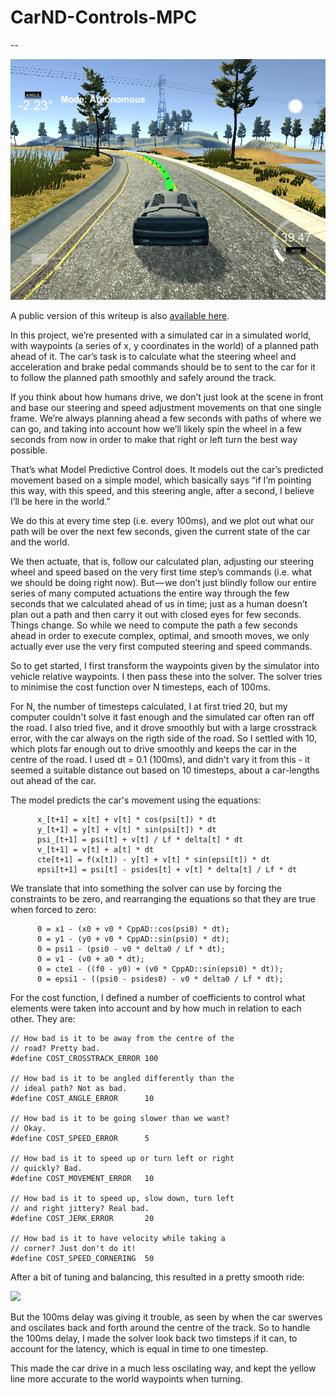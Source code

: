 # CarND-Controls-MPC

--

![](v1.png)

A public version of this writeup is also [available here](https://medium.com/australian-robotics-society/self-driving-cars-calculating-actuation-f6b874c2ec70).

In this project, we’re presented with a simulated car in a simulated world, with waypoints (a series of x, y coordinates in the world) of a planned path ahead of it. The car’s task is to calculate what the steering wheel and acceleration and brake pedal commands should be to sent to the car for it to follow the planned path smoothly and safely around the track.

If you think about how humans drive, we don’t just look at the scene in front and base our steering and speed adjustment movements on that one single frame. We’re always planning ahead a few seconds with paths of where we can go, and taking into account how we’ll likely spin the wheel in a few seconds from now in order to make that right or left turn the best way possible.

That’s what Model Predictive Control does. It models out the car’s predicted movement based on a simple model, which basically says “if I’m pointing this way, with this speed, and this steering angle, after a second, I believe I’ll be here in the world.”

We do this at every time step (i.e. every 100ms), and we plot out what our path will be over the next few seconds, given the current state of the car and the world.

We then actuate, that is, follow our calculated plan, adjusting our steering wheel and speed based on the very first time step’s commands (i.e. what we should be doing right now). But — we don’t just blindly follow our entire series of many computed actuations the entire way through the few seconds that we calculated ahead of us in time; just as a human doesn’t plan out a path and then carry it out with closed eyes for few seconds. Things change. So while we need to compute the path a few seconds ahead in order to execute complex, optimal, and smooth moves, we only actually ever use the very first computed steering and speed commands.

So to get started, I first transform the waypoints given by the simulator into vehicle relative waypoints. I then pass these into the solver. The solver tries to minimise the cost function over N timesteps, each of 100ms.

For N, the number of timesteps calculated, I at first tried 20, but my computer couldn't solve it fast enough and the simulated car often ran off the road. I also tried five, and it drove smoothly but with a large crosstrack error, with the car always on the rigth side of the road. So I settled with 10, which plots far enough out to drive smoothly and keeps the car in the centre of the road. I used dt = 0.1 (100ms), and didn't vary it from this - it seemed a suitable distance out based on 10 timesteps, about a car-lengths out ahead of the car.

The model predicts the car's movement using the equations:

```
      x_[t+1] = x[t] + v[t] * cos(psi[t]) * dt
      y_[t+1] = y[t] + v[t] * sin(psi[t]) * dt
      psi_[t+1] = psi[t] + v[t] / Lf * delta[t] * dt
      v_[t+1] = v[t] + a[t] * dt
      cte[t+1] = f(x[t]) - y[t] + v[t] * sin(epsi[t]) * dt
      epsi[t+1] = psi[t] - psides[t] + v[t] * delta[t] / Lf * dt
```
We translate that into something the solver can use by forcing the constraints to be zero, and rearranging the equations so that they are true when forced to zero:

```
      0 = x1 - (x0 + v0 * CppAD::cos(psi0) * dt);
      0 = y1 - (y0 + v0 * CppAD::sin(psi0) * dt);
      0 = psi1 - (psi0 - v0 * delta0 / Lf * dt);
      0 = v1 - (v0 + a0 * dt);
      0 = cte1 - ((f0 - y0) + (v0 * CppAD::sin(epsi0) * dt));
      0 = epsi1 - ((psi0 - psides0) - v0 * delta0 / Lf * dt);
```

For the cost function, I defined a number of coefficients to control what elements were taken into account and by how much in relation to each other. They are:

```
// How bad is it to be away from the centre of the
// road? Pretty bad.
#define COST_CROSSTRACK_ERROR 100 

// How bad is it to be angled differently than the
// ideal path? Not as bad.
#define COST_ANGLE_ERROR      10 

// How bad is it to be going slower than we want?
// Okay.
#define COST_SPEED_ERROR      5   

// How bad is it to speed up or turn left or right 
// quickly? Bad.
#define COST_MOVEMENT_ERROR   10  

// How bad is it to speed up, slow down, turn left 
// and right jittery? Real bad.
#define COST_JERK_ERROR       20  

// How bad is it to have velocity while taking a
// corner? Just don't do it!
#define COST_SPEED_CORNERING  50  
```

After a bit of tuning and balancing, this resulted in a pretty smooth ride:

![](v1.gif)

But the 100ms delay was giving it trouble, as seen by when the car swerves and oscilates back and forth around the centre of the track. So to handle the 100ms delay, I made the solver look back two timsteps if it can, to account for the latency, which is equal in time to one timestep.

This made the car drive in a much less oscilating way, and kept the yellow line more accurate to the world waypoints when turning.

